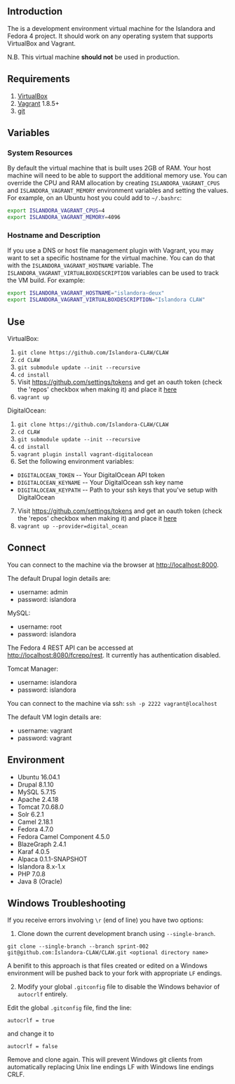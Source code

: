 ## Introduction

The is a development environment virtual machine for the Islandora and Fedora 4 project. It should work on any operating system that supports VirtualBox and Vagrant.

N.B. This virtual machine **should not** be used in production.

## Requirements

1. [VirtualBox](https://www.virtualbox.org/)
2. [Vagrant](http://www.vagrantup.com/) 1.8.5+
3. [git](https://git-scm.com/)

## Variables

### System Resources

By default the virtual machine that is built uses 2GB of RAM. Your host machine will need to be able to support the additional memory use. You can override the CPU and RAM allocation by creating `ISLANDORA_VAGRANT_CPUS` and `ISLANDORA_VAGRANT_MEMORY` environment variables and setting the values. For example, on an Ubuntu host you could add to `~/.bashrc`:

```bash
export ISLANDORA_VAGRANT_CPUS=4
export ISLANDORA_VAGRANT_MEMORY=4096
```

### Hostname and Description

If you use a DNS or host file management plugin with Vagrant, you may want to set a specific hostname for the virtual machine. You can do that with the `ISLANDORA_VAGRANT_HOSTNAME` variable.  The `ISLANDORA_VAGRANT_VIRTUALBOXDESCRIPTION` variables can be used to track the VM build. For example:

```bash
export ISLANDORA_VAGRANT_HOSTNAME="islandora-deux"
export ISLANDORA_VAGRANT_VIRTUALBOXDESCRIPTION="Islandora CLAW"
```

## Use

VirtualBox:

1. `git clone https://github.com/Islandora-CLAW/CLAW`
2. `cd CLAW`
2. `git submodule update --init --recursive`
3. `cd install`
4. Visit https://github.com/settings/tokens and get an oauth token (check the 'repos' checkbox when making it) and place it [here](https://github.com/dannylamb/CLAW/blob/c3d7c1c74560b8a130ab94f4660b44125a22e457/install/configs/variables#L21)
5. `vagrant up`

DigitalOcean:

1. `git clone https://github.com/Islandora-CLAW/CLAW`
2. `cd CLAW`
3. `git submodule update --init --recursive`
4. `cd install`
5. `vagrant plugin install vagrant-digitalocean`
6. Set the following environment variables:
  * `DIGITALOCEAN_TOKEN` -- Your DigitalOcean API token
  * `DIGITALOCEAN_KEYNAME` -- Your DigitalOcean ssh key name
  * `DIGITALOCEAN_KEYPATH` -- Path to your ssh keys that you've setup with DigitalOcean
7. Visit https://github.com/settings/tokens and get an oauth token (check the 'repos' checkbox when making it) and place it [here](https://github.com/dannylamb/CLAW/blob/c3d7c1c74560b8a130ab94f4660b44125a22e457/install/configs/variables#L21)
8. `vagrant up --provider=digital_ocean`

## Connect

You can connect to the machine via the browser at [http://localhost:8000](http://localhost:8000).

The default Drupal login details are:
  
  * username: admin
  * password: islandora

MySQL:
  
  * username: root
  * password: islandora

The Fedora 4 REST API can be accessed at [http://localhost:8080/fcrepo/rest](http://localhost:8080/fcrepo/rest).  It currently has authentication disabled.

Tomcat Manager:
  
  * username: islandora
  * password: islandora

You can connect to the machine via ssh: `ssh -p 2222 vagrant@localhost`

The default VM login details are:
  
  * username: vagrant
  * password: vagrant

## Environment

- Ubuntu 16.04.1
- Drupal 8.1.10
- MySQL 5.7.15
- Apache 2.4.18
- Tomcat 7.0.68.0
- Solr 6.2.1
- Camel 2.18.1
- Fedora 4.7.0
- Fedora Camel Component 4.5.0
- BlazeGraph 2.4.1
- Karaf 4.0.5
- Alpaca 0.1.1-SNAPSHOT
- Islandora 8.x-1.x
- PHP 7.0.8
- Java 8 (Oracle)

## Windows Troubleshooting

If you receive errors involving `\r` (end of line) you have two options:

1. Clone down the current development branch using `--single-branch`.

  ```
  git clone --single-branch --branch sprint-002 git@github.com:Islandora-CLAW/CLAW.git <optional directory name>
  ```
  A benifit to this approach is that files created or edited on a Windows environment will be pushed back to your fork with appropriate `LF` endings.

2. Modify your global `.gitconfig` file to disable the Windows behavior of `autocrlf` entirely.

  Edit the global `.gitconfig` file, find the line:
  ```
  autocrlf = true
  ```
  and change it to
  ```
  autocrlf = false
  ```
  Remove and clone again. This will prevent Windows git clients from automatically replacing Unix line endings LF with Windows line endings CRLF.
